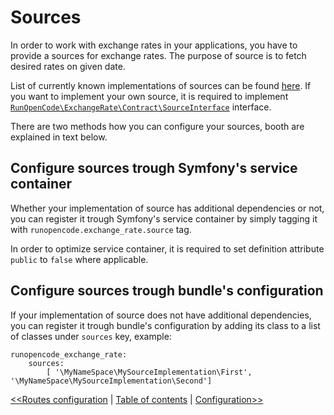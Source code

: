 Sources
=======

In order to work with exchange rates in your applications, you have to provide
a sources for exchange rates. The purpose of source is to fetch desired
rates on given date.

List of currently known implementations of sources can be found
[here](https://github.com/RunOpenCode/exchange-rate#known-implementations-of-sources).
If you want to implement your own source, it is required to implement
[`RunOpenCode\ExchangeRate\Contract\SourceInterface`](https://github.com/RunOpenCode/exchange-rate/blob/master/src/RunOpenCode/ExchangeRate/Contract/SourceInterface.php)
interface.

There are two methods how you can configure your sources, booth are explained
in text below.

## Configure sources trough Symfony's service container

Whether your implementation of source has additional dependencies or not,
you can register it trough Symfony's service container by simply tagging it
with `runopencode.exchange_rate.source` tag.

In order to optimize service container, it is required to set definition
attribute `public` to `false` where applicable.

## Configure sources trough bundle's configuration

If your implementation of source does not have additional dependencies,
you can register it trough bundle's configuration by adding its class
to a list of classes under `sources` key, example:

    runopencode_exchange_rate:
        sources:
            [ '\MyNameSpace\MySourceImplementation\First', '\MyNameSpace\MySourceImplementation\Second']

[<<Routes configuration](routes-configuration.md) | [Table of contents](index.md) | [Configuration>>](configuration.md)


